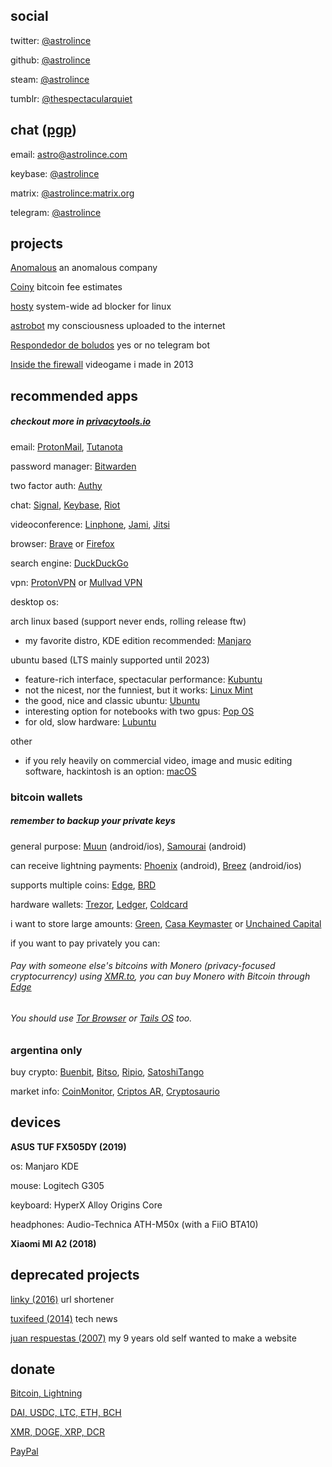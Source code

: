 ## social

twitter: [@astrolince](https://twitter.com/astrolince)

github: [@astrolince](https://github.com/astrolince)

steam: [@astrolince](https://steamcommunity.com/id/astrolince)

tumblr: [@thespectacularquiet](https://thespectacularquiet.tumblr.com/)

## chat ([pgp](https://keybase.io/astrolince/pgp_keys.asc))

email: [astro@astrolince.com](mailto:astro@astrolince.com)

keybase: [@astrolince](https://keybase.io/astrolince)

matrix: [@astrolince:matrix.org](https://matrix.to/#/@astrolince:matrix.org)

telegram: [@astrolince](https://t.me/astrolince)

## projects

[Anomalous](https://anomalous.xyz/) an anomalous company

[Coiny](https://twitter.com/coinyfees) bitcoin fee estimates

[hosty](https://astrolince.com/hosty) system-wide ad blocker for linux

[astrobot](https://twitter.com/astroiince) my consciousness uploaded to the internet

[Respondedor de boludos](https://t.me/respondedorbot) yes or no telegram bot

[Inside the firewall](https://scratch.mit.edu/projects/14166847/) videogame i made in 2013

## recommended apps
##### checkout more in [privacytools.io](https://privacytools.io/)

email: [ProtonMail](https://protonmail.com/), [Tutanota](https://tutanota.com/)

password manager: [Bitwarden](https://bitwarden.com/)

two factor auth: [Authy](https://authy.com/)

chat: [Signal](https://signal.org/), [Keybase](https://keybase.io/), [Riot](https://riot.im/)

videoconference: [Linphone](https://linphone.org/), [Jami](https://jami.net/), [Jitsi](https://jitsi.org/)

browser: [Brave](https://brave.com/ast502) or [Firefox](https://www.mozilla.org/firefox/new/)

search engine: [DuckDuckGo](https://duckduckgo.com/)

vpn: [ProtonVPN](https://protonvpn.com/) or [Mullvad VPN](https://mullvad.net/)

desktop os:

arch linux based (support never ends, rolling release ftw)
- my favorite distro, KDE edition recommended: [Manjaro](https://manjaro.org/)

ubuntu based (LTS mainly supported until 2023)
- feature-rich interface, spectacular performance: [Kubuntu](https://kubuntu.org/)
- not the nicest, nor the funniest, but it works: [Linux Mint](https://linuxmint.com/download.php)
- the good, nice and classic ubuntu: [Ubuntu](https://ubuntu.com/download/desktop)
- interesting option for notebooks with two gpus: [Pop OS](https://pop.system76.com/)
- for old, slow hardware: [Lubuntu](https://lubuntu.me/)

other
- if you rely heavily on commercial video, image and music editing software, hackintosh is an option: [macOS](https://hackintosh.com/)

### bitcoin wallets
##### remember to backup your private keys

general purpose: [Muun](https://muun.com/) (android/ios), [Samourai](https://samouraiwallet.com/) (android)

can receive lightning payments: [Phoenix](https://phoenix.acinq.co/) (android), [Breez](https://breez.technology/) (android/ios)

supports multiple coins: [Edge](https://edge.app/), [BRD](https://brd.com/)

hardware wallets: [Trezor](https://trezor.io/), [Ledger](https://www.ledger.com/), [Coldcard](https://coldcardwallet.com/)

i want to store large amounts: [Green](https://blockstream.com/green/), [Casa Keymaster](https://keys.casa/keymaster/) or [Unchained Capital](https://unchained-capital.com/vaults/)

if you want to pay privately you can:

###### Pay with someone else's bitcoins with Monero (privacy-focused cryptocurrency) using [XMR.to](https://xmr.to/), you can buy Monero with Bitcoin through [Edge](https://edge.app/)

###### You should use [Tor Browser](https://www.torproject.org/) or [Tails OS](https://tails.boum.org/) too.

### argentina only

buy crypto: [Buenbit](https://buenbit.com/), [Bitso](https://bitso.com/), [Ripio](https://www.ripio.com/), [SatoshiTango](https://www.satoshitango.com/)

market info: [CoinMonitor](https://coinmonitor.info/), [Criptos AR](https://criptos.com.ar/), [Cryptosaurio](http://www.cryptosaurio.com/)

## devices

**ASUS TUF FX505DY (2019)**

os: Manjaro KDE

mouse: Logitech G305

keyboard: HyperX Alloy Origins Core

headphones: Audio-Technica ATH-M50x (with a FiiO BTA10)

**Xiaomi MI A2 (2018)**

## deprecated projects

[linky (2016)](https://web.archive.org/web/20180901073301/https://linky.tk/) url shortener

[tuxifeed (2014)](https://web.archive.org/web/20141222080138/https://tuxi.tk/) tech news

[juan respuestas (2007)](https://web.archive.org/web/20090804045736/http://juanrespuestas.freeconfigbox.com/) 
my 9 years old self wanted to make a website

## donate

[Bitcoin, Lightning](https://checkout.opennode.com/p/32c4dcff-1ef4-44ba-908e-cccf7f564233)

[DAI, USDC, LTC, ETH, BCH](https://commerce.coinbase.com/checkout/cc3345c4-4697-44f7-a3a1-0ada15e37697)

[XMR, DOGE, XRP, DCR](https://globee.com/donate/Mmp6rjZ53Yo2ZOPGKkgVbR)

[PayPal](https://www.buymeacoffee.com/astrolince)
